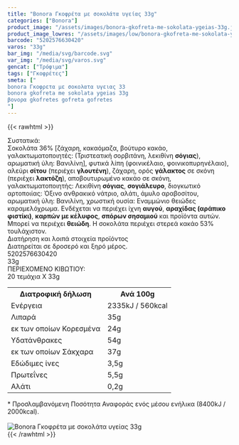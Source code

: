 ```yaml
---
title: "Bonora Γκοφρέτα με σοκολάτα υγείας 33g"
categories: ["Bonora"]
product_image: "/assets/images/bonora-gkofreta-me-sokolata-ygeias-33g.jpg"
product_image_lowres: "/assets/images/low/bonora-gkofreta-me-sokolata-ygeias-33g.jpg"
barcode: "5202576630420"
varos: "33g"
bar_img: "/media/svg/barcode.svg"
var_img: "/media/svg/varos.svg"
gencat: ["Τρόφιμα"]
tags: ["Γκοφρέτες"]
smeta: ["
bonora Γκοφρετα με σοκολατα υγειας 33
bonora gkofreta me sokolata ygeias 33g
βονορα gkofretes gofreta gofretes
"]
---
```

{{< rawhtml >}}

<div class="sload72"><div class="product"><div id="sistatika">Συστατικά:</div><div class="alltext">Σοκολάτα 36% [ζάχαρη, κακαόμαζα, βούτυρο κακάο, γαλακτωματοποιητές: (Τριστεατική σορβιτάνη, λεκιθίνη <b>σόγιας</b>), αρωματική ύλη: Βανιλίνη], φυτικά λίπη (φοινικέλαιο, φοινικοπυρηνέλαιο), αλεύρι <b>σίτου</b> (περιέχει <b>γλουτένη</b>), ζάχαρη, ορός <b>γάλακτος</b> σε σκόνη (περιέχει <b>λακτόζη</b>), αποβουτυρωμένο κακάο σε σκόνη, γαλακτωματοποιητής: Λεκιθίνη <b>σόγιας</b>, <b>σογιάλευρο</b>, διογκωτικό αρτοποιίας: Όξινο ανθρακικό νάτριο, αλάτι, άμυλο αραβοσίτου, αρωματική ύλη: Βανιλίνη, χρωστική ουσία: Εναμμώνιο θειώδες καραμελόχρωμα. Ενδέχεται να περιέχει ίχνη <b>αυγού</b>, <b>αραχίδας (αράπικο φιστίκι)</b>, <b>καρπών με κέλυφος</b>, <b>σπόρων σησαμιού</b> και προϊόντα αυτών. Μπορεί να περιέχει <b>θειώδη</b>. Η σοκολάτα περιέχει στερεά κακάο 53% τουλάχιστον.</div><div id="loipa">Διατήρηση και λοιπά στοιχεία προϊόντος</div><div class="alltext">Διατηρείται σε δροσερό και ξηρό μέρος.</div><div id="barcode"><div id="barimage1"></div><span id="bartext">5202576630420</span></div><div id="varos"><div id="varosimage1"></div><span id="varostext">33g</span></div><div id="kivotio">ΠΕΡΙΕΧΟΜΕΝΟ ΚΙΒΩΤΙΟΥ:<br>20 τεμάχια Χ 33g</div><div class="tabout"><table id="diatable"><tbody><tr><th>Διατροφική δήλωση</th><th>Ανά 100g</th></tr><tr><td class="texr2">Ενέργεια</td><td class="texr">2335kJ / 560kcal</td></tr><tr><td class="texr2">Λιπαρά</td><td class="texr">35g</td></tr><tr><td class="gray">εκ των οποίων Κορεσµένα</td><td class="gray2">24g</td></tr><tr><td class="texr2">Yδατάνθρακες</td><td class="texr">54g</td></tr><tr><td class="gray">εκ των οποίων Σάκχαρα</td><td class="gray2">37g</td></tr><tr><td class="texr2">Eδώδιμες ίνες</td><td class="texr">3,5g</td></tr><tr><td class="texr2">Πρωτεΐνες</td><td class="texr">5,5g</td></tr><tr><td class="texr2">Αλάτι</td><td class="texr">0,2g</td></tr></tbody></table></div><div class="alltext">* Προσλαμβανόμενη Ποσότητα Αναφοράς ενός μέσου ενήλικα (8400kJ / 2000kcal).</div><br><div class="pimg"><img alt="Bonora Γκοφρέτα με σοκολάτα υγείας 33g" title="Bonora Γκοφρέτα με σοκολάτα υγείας 33g" src="/assets/images/bonora-gkofreta-me-sokolata-ygeias-33g.jpg"></div></div></div>
{{< /rawhtml >}}


